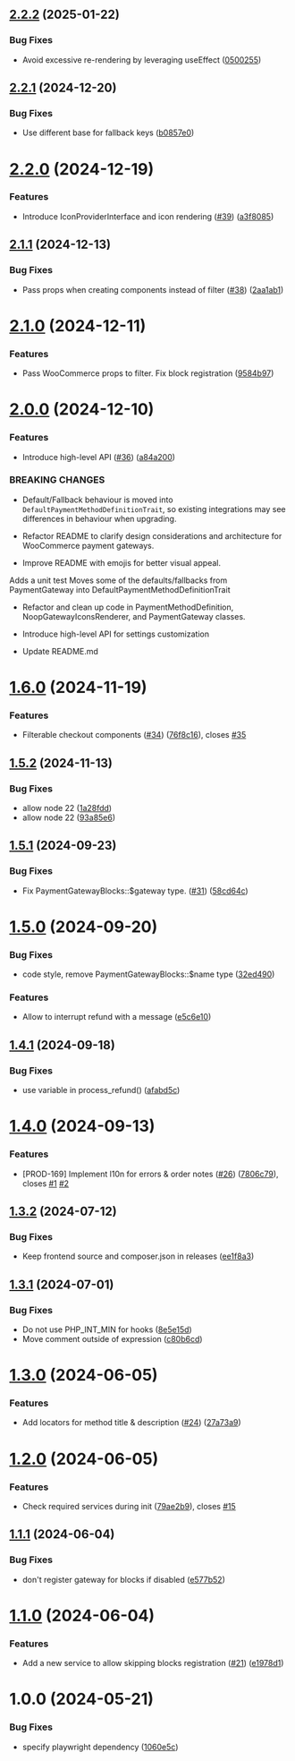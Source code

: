 ## [2.2.2](https://github.com/inpsyde/payment-gateway/compare/2.2.1...2.2.2) (2025-01-22)


### Bug Fixes

* Avoid excessive re-rendering by leveraging useEffect ([0500255](https://github.com/inpsyde/payment-gateway/commit/050025532c80da0c4bab13fb6d71913cc68f27fc))

## [2.2.1](https://github.com/inpsyde/payment-gateway/compare/2.2.0...2.2.1) (2024-12-20)


### Bug Fixes

* Use different base for fallback keys ([b0857e0](https://github.com/inpsyde/payment-gateway/commit/b0857e096147219d49255706b76f3efc39014be7))

# [2.2.0](https://github.com/inpsyde/payment-gateway/compare/2.1.1...2.2.0) (2024-12-19)


### Features

* Introduce IconProviderInterface and icon rendering ([#39](https://github.com/inpsyde/payment-gateway/issues/39)) ([a3f8085](https://github.com/inpsyde/payment-gateway/commit/a3f8085935a3be15d17567db8db8aa6de2e4db81))

## [2.1.1](https://github.com/inpsyde/payment-gateway/compare/2.1.0...2.1.1) (2024-12-13)


### Bug Fixes

* Pass props when creating components instead of filter ([#38](https://github.com/inpsyde/payment-gateway/issues/38)) ([2aa1ab1](https://github.com/inpsyde/payment-gateway/commit/2aa1ab1f685d18a9ff86c57b456a7f6a410115d0))

# [2.1.0](https://github.com/inpsyde/payment-gateway/compare/2.0.0...2.1.0) (2024-12-11)


### Features

* Pass WooCommerce props to filter. Fix block registration ([9584b97](https://github.com/inpsyde/payment-gateway/commit/9584b97445455593bfaca092ff84469eeac2d6d8))

# [2.0.0](https://github.com/inpsyde/payment-gateway/compare/1.6.0...2.0.0) (2024-12-10)


### Features

* Introduce high-level API ([#36](https://github.com/inpsyde/payment-gateway/issues/36)) ([a84a200](https://github.com/inpsyde/payment-gateway/commit/a84a20094fdd2670c04c8f1a4005fa1a3452c698))


### BREAKING CHANGES

* Default/Fallback behaviour is moved into `DefaultPaymentMethodDefinitionTrait`, so existing integrations may see differences in behaviour when upgrading.

* Refactor README to clarify design considerations and architecture for WooCommerce payment gateways.

* Improve README with emojis for better visual appeal.

Adds a unit test
Moves some of the defaults/fallbacks from PaymentGateway into DefaultPaymentMethodDefinitionTrait

* Refactor and clean up code in PaymentMethodDefinition, NoopGatewayIconsRenderer, and PaymentGateway classes.

* Introduce high-level API for settings customization

* Update README.md

# [1.6.0](https://github.com/inpsyde/payment-gateway/compare/1.5.2...1.6.0) (2024-11-19)


### Features

* Filterable checkout components ([#34](https://github.com/inpsyde/payment-gateway/issues/34)) ([76f8c16](https://github.com/inpsyde/payment-gateway/commit/76f8c1626f3360b9763c6210393a6f7a40a0ccd7)), closes [#35](https://github.com/inpsyde/payment-gateway/issues/35)

## [1.5.2](https://github.com/inpsyde/payment-gateway/compare/1.5.1...1.5.2) (2024-11-13)


### Bug Fixes

* allow node 22 ([1a28fdd](https://github.com/inpsyde/payment-gateway/commit/1a28fdd38be46459d1c63cd99192d9f2bc22e25d))
* allow node 22 ([93a85e6](https://github.com/inpsyde/payment-gateway/commit/93a85e69eb329620dc636180298253ac18742a66))

## [1.5.1](https://github.com/inpsyde/payment-gateway/compare/1.5.0...1.5.1) (2024-09-23)


### Bug Fixes

* Fix PaymentGatewayBlocks::$gateway type. ([#31](https://github.com/inpsyde/payment-gateway/issues/31)) ([58cd64c](https://github.com/inpsyde/payment-gateway/commit/58cd64cb64bc11fcd1a89d9aa0690d90738162a4))

# [1.5.0](https://github.com/inpsyde/payment-gateway/compare/1.4.1...1.5.0) (2024-09-20)


### Bug Fixes

* code style, remove PaymentGatewayBlocks::$name type ([32ed490](https://github.com/inpsyde/payment-gateway/commit/32ed490e73414383c6f6eb34529a483468afb56c))


### Features

* Allow to interrupt refund with a message ([e5c6e10](https://github.com/inpsyde/payment-gateway/commit/e5c6e10d06b228483b8725cfbd41686fb0c5b776))

## [1.4.1](https://github.com/inpsyde/payment-gateway/compare/1.4.0...1.4.1) (2024-09-18)


### Bug Fixes

* use variable in process_refund() ([afabd5c](https://github.com/inpsyde/payment-gateway/commit/afabd5cc6e08a830238af5067500df3fb462644f))

# [1.4.0](https://github.com/inpsyde/payment-gateway/compare/1.3.2...1.4.0) (2024-09-13)


### Features

* [PROD-169] Implement l10n for errors & order notes ([#26](https://github.com/inpsyde/payment-gateway/issues/26)) ([7806c79](https://github.com/inpsyde/payment-gateway/commit/7806c798bc1a6e450f91d703fc94f7c07e8aea96)), closes [#1](https://github.com/inpsyde/payment-gateway/issues/1) [#2](https://github.com/inpsyde/payment-gateway/issues/2)

## [1.3.2](https://github.com/inpsyde/payment-gateway/compare/1.3.1...1.3.2) (2024-07-12)


### Bug Fixes

* Keep frontend source and composer.json in releases ([ee1f8a3](https://github.com/inpsyde/payment-gateway/commit/ee1f8a3642d9240927b8df39b70e8022b000ad4f))

## [1.3.1](https://github.com/inpsyde/payment-gateway/compare/1.3.0...1.3.1) (2024-07-01)


### Bug Fixes

* Do not use PHP_INT_MIN for hooks ([8e5e15d](https://github.com/inpsyde/payment-gateway/commit/8e5e15d4f09364333b5937a2d09b44210fe0c2f4))
* Move comment outside of expression ([c80b6cd](https://github.com/inpsyde/payment-gateway/commit/c80b6cde33661b53fe0ac73824f5eaae3fda9db7))

# [1.3.0](https://github.com/inpsyde/payment-gateway/compare/1.2.0...1.3.0) (2024-06-05)


### Features

* Add locators for method title & description ([#24](https://github.com/inpsyde/payment-gateway/issues/24)) ([27a73a9](https://github.com/inpsyde/payment-gateway/commit/27a73a90965af918da92185526315a97ab8b8c48))

# [1.2.0](https://github.com/inpsyde/payment-gateway/compare/1.1.1...1.2.0) (2024-06-05)


### Features

* Check required services during init  ([79ae2b9](https://github.com/inpsyde/payment-gateway/commit/79ae2b9bb178376419c91b418bdfa2b593b99346)), closes [#15](https://github.com/inpsyde/payment-gateway/issues/15)

## [1.1.1](https://github.com/inpsyde/payment-gateway/compare/1.1.0...1.1.1) (2024-06-04)


### Bug Fixes

* don't register gateway for blocks if disabled ([e577b52](https://github.com/inpsyde/payment-gateway/commit/e577b522ef0452104a2e54c499f39e9953876a38))

# [1.1.0](https://github.com/inpsyde/payment-gateway/compare/1.0.1...1.1.0) (2024-06-04)


### Features

* Add a new service to allow skipping blocks registration ([#21](https://github.com/inpsyde/payment-gateway/issues/21)) ([e1978d1](https://github.com/inpsyde/payment-gateway/commit/e1978d19654a2c685265a9d32fa12ff49c7b6249))

# 1.0.0 (2024-05-21)


### Bug Fixes

* specify playwright dependency ([1060e5c](https://github.com/inpsyde/payment-gateway/commit/1060e5cafece37c465e6e78077d2c7378f723b46))
